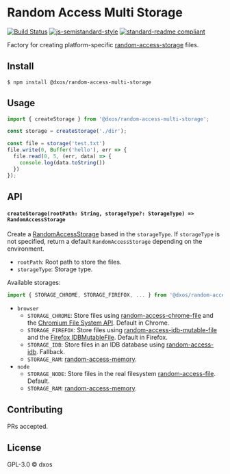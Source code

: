 # Random Access Multi Storage

[![Build Status](https://travis-ci.com/dxos/random-access-multi-storage.svg?branch=master)](https://travis-ci.com/dxos/random-access-multi-storage)
[![js-semistandard-style](https://img.shields.io/badge/code%20style-semistandard-brightgreen.svg?style=flat-square)](https://github.com/standard/semistandard)
[![standard-readme compliant](https://img.shields.io/badge/readme%20style-standard-brightgreen.svg?style=flat-square)](https://github.com/RichardLitt/standard-readme)

Factory for creating platform-specific [random-access-storage](https://github.com/random-access-storage) files.

## Install

```
$ npm install @dxos/random-access-multi-storage
```

## Usage

```javascript
import { createStorage } from '@dxos/random-access-multi-storage';

const storage = createStorage('./dir');

const file = storage('test.txt')
file.write(0, Buffer('hello'), err => {
  file.read(0, 5, (err, data) => {
    console.log(data.toString())
  })
});
```

## API

#### `createStorage(rootPath: String, storageType?: StorageType) => RandomAccessStorage`

Create a [RandomAccessStorage](https://github.com/random-access-storage/random-access-storage) based in the `storageType`. If `storageType` is not specified, return a default `RandomAccessStorage` depending on the environment.

- `rootPath`: Root path to store the files.
- `storageType`: Storage type.

Available storages:

```js
import { STORAGE_CHROME, STORAGE_FIREFOX, ... } from '@dxos/random-access-multi-storage'
```

- `browser`
  - `STORAGE_CHROME`: Store files using [random-access-chrome-file](https://github.com/dxos/random-access-chrome-file) and the [Chromium File System API](https://web.dev/native-file-system/). Default in Chrome.
  - `STORAGE_FIREFOX`: Store files using [random-access-idb-mutable-file](https://github.com/random-access-storage/random-access-idb-mutable-file) and the [Firefox IDBMutableFile](https://developer.mozilla.org/en-US/docs/Web/API/IDBMutableFile). Default in Firefox.
  - `STORAGE_IDB`: Store files in an IDB database using [random-access-idb](https://github.com/random-access-storage/random-access-idb). Fallback.
  - `STORAGE_RAM`: [random-access-memory](https://github.com/random-access-storage/random-access-memory).
- `node`
  - `STORAGE_NODE`: Store files in the real filesystem [random-access-file](https://github.com/random-access-storage/random-access-file). Default.
  - `STORAGE_RAM`: [random-access-memory](https://github.com/random-access-storage/random-access-memory).

## Contributing

PRs accepted.

## License

GPL-3.0 © dxos
